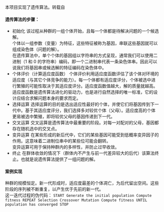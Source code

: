 本项目实现了遗传算法。转载自
#### 遗传算法的步骤：
* 初始化
该过程从种群的一组个体开始，且每一个体都是待解决问题的一个候选解。  
个体以一组参数（变量）为特征，这些特征被称为基因，串联这些基因就可以组成染色体（问题的解）。  
在遗传算法中，单个个体的基因组以字符串的方式呈现，通常我们可以使用二进制（1 和 0 的字符串）编码，即一个二进制串代表一条染色体串。因此可以说我们将基因串或候选解的特征编码在染色体中。
* 个体评价（计算适应度函数）
个体评价利用适应度函数评估了该个体对环境的适应度（与其它个体竞争的能力）。每一个体都有适应度评分，个体被选中进行繁殖的可能性取决于其适应度评分。适应度函数值越大，解的质量就越高。适应度函数是遗传算法进化的驱动力，也是进行自然选择的唯一标准，它的设计应结合求解问题本身的要求而定。
* 选择运算
选择运算的目的是选出适应性最好的个体，并使它们将基因传到下一代中。基于其适应度评分，我们选择多对较优个体（父母）。适应度高的个体更易被选中繁殖，即将较优父母的基因传递到下一代。
* 交叉运算
交叉运算是遗传算法中最重要的阶段。对每一对配对的父母，基因都存在随机选中的交叉点。
* 变异运算
在某些形成的新后代中，它们的某些基因可能受到低概率变异因子的作用。这意味着二进制位串中的某些位可能会翻转。  
变异运算可用于保持种群内的多样性，并防止过早收敛。
* 终止
在群体收敛的情况下（群体内不产生与前一代差异较大的后代）该算法终止。也就是说遗传算法提供了一组问题的解。

#### 案例实现
种群的规模恒定。新一代形成时，适应度最差的个体凋亡，为后代留出空间。这些阶段的序列被不断重复，以产生优于先前的新一代。  
这一迭代过程的伪代码：
`
START
Generate the initial population
Compute fitness
REPEAT
    Selection
    Crossover
    Mutation
    Compute fitness
UNTIL population has converged
STOP
`
